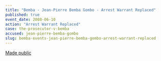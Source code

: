 ```yaml
---
title: "Bemba - Jean-Pierre Bemba Gombo - Arrest Warrant Replaced"
published: true
event_date: 2008-06-10
action: "Arrest Warrant Replaced"
case: the-prosecutor-v-bemba
accused: jean-pierre-bemba-gombo
slug: bemba-events-jean-pierre-bemba-gombo-arrest-warrant-replaced
---
```


[Made public](http://www.icc-cpi.int/iccdocs/doc/doc535163.pdf)

